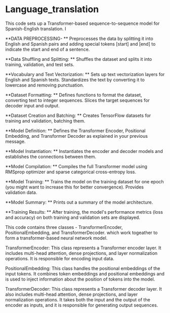 # Language_translation
  
This code sets up a Transformer-based sequence-to-sequence model for Spanish-English translation. I

**DATA PREPROCESSING-
**
Preprocesses the data by splitting it into English and Spanish pairs and adding special tokens [start] and [end] to indicate the start and end of a sentence.

**Data Shuffling and Splitting:
**
Shuffles the dataset and splits it into training, validation, and test sets.


**Vocabulary and Text Vectorization:
**
Sets up text vectorization layers for English and Spanish texts.
Standardizes the text by converting it to lowercase and removing punctuation.


**Dataset Formatting:
**
Defines functions to format the dataset, converting text to integer sequences.
Slices the target sequences for decoder input and output.


**Dataset Creation and Batching:
**
Creates TensorFlow datasets for training and validation, batching them.


**Model Definition:
**
Defines the Transformer Encoder, Positional Embedding, and Transformer Decoder as explained in your previous message.


**Model Instantiation:
**
Instantiates the encoder and decoder models and establishes the connections between them.


**Model Compilation:
**
Compiles the full Transformer model using RMSprop optimizer and sparse categorical cross-entropy loss.


**Model Training:
**
Trains the model on the training dataset for one epoch (you might want to increase this for better convergence).
Provides validation data.


**Model Summary:
**
Prints out a summary of the model architecture.


**Training Results:
**
After training, the model's performance metrics (loss and accuracy) on both training and validation sets are displayed.



This code contains three classes - TransformerEncoder, PositionalEmbedding, and TransformerDecoder. which work togeather to form a transformer-based neural network model.

TransformerEncoder: This class represents a Transformer encoder layer. It includes multi-head attention, dense projections, and layer normalization operations. It is responsible for encoding input data.

PositionalEmbedding: This class handles the positional embeddings of the input tokens. It combines token embeddings and positional embeddings and is used to inject information about the position of tokens into the model.

TransformerDecoder: This class represents a Transformer decoder layer. It also includes multi-head attention, dense projections, and layer normalization operations. It takes both the input and the output of the encoder as inputs, and it is responsible for generating output sequences.


